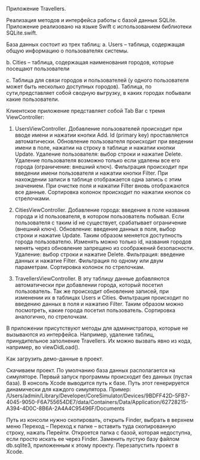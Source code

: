 
Приложение Travellers. 

Реализация методов и интерфейса работы с базой данных SQLite.
Приложение реализовано на языке Swift c использованием библиотеки SQLite.swift.

База данных состоит из трех таблиц:
a. Users – таблица, содержащая общую информацию о пользователях системы.

b. Cities – таблица, содержащая наименования городов, которые посещают пользователи

c. Таблица для связи городов и пользователей (у одного пользователя может быть несколько доступных городов). 
Таблица, по сути,представляет собой сводную выгрузку, в каких городах побывали какие пользователи.

Клиентское приложение представляет собой Tab Bar с тремя ViewController:

1.	UsersViewController.
Добавление пользователей происходит при вводе имени и нажатии кнопки Add. Id (primary key) проставляется автоматически.
Обновление пользователя происходит при введении имени в поле, нажатии на строку в таблице и нажатии кнопки Update.
Удаление пользователя: выбор строки и нажатие Delete. Удаление пользователя возможно только если удалены все его города (ограничение: внешний ключ).
Фильтрация происходит при введении имени пользователя и нажатии кнопки Filter. При нахождении записи в таблице отображается одна запись с этим значением. При очистке поля и нажатии Filter вновь отображаются все данные.
Сортировка колонок происходит по нажатии кнопок со стрелочками.

2.	CitiesViewController.
Добавление города: введение в поле названия города и id пользователя, в котором пользователь побывал. Если пользователя с таким id не существует, срабатывает ограничение (внешний ключ).
Обновление: введение данных в поля, выбор строки и нажатие Update. Таким образом меняется доступность города пользователю. Изменять можно только id, названия городов менять через обновление запрещено из соображений безопасности. 
Удаление: выбор строки и нажатие Delete.
Фильтрация: введение данных и нажатие Filter. Фильтрация по одному или двум параметрам.
Сортировка колонок по стрелочкам.

3.	TravellersViewController.
В эту таблицу данные добавляются автоматически при добавлении города, который посетил пользователь. Так же происходит обновление записей, при изменении их в таблицах Users и Cities.
Фильтрация происходит по введению данных в поля и нажатию Filter. Таким образом можно посмотреть, какие города посетил пользователь.
Сортировка аналогично, по стрелочкам.

В приложении присутствуют методы для администратора, которые не вызываются из интерфейса. Например, удаление таблиц, принудительное заполнение Travellers. Их можно вызвать явно из кода, например, во viewDidLoad().

Как загрузить демо-данные в проект.

Скачиваем проект. По умолчанию база данных располагается на симуляторе. Первый запуск программы происходит без данных (пустая база). В консоль Xcode выводится путь к базе. Путь этот генерируется динамически для каждого симулятора. Пример:
/Users/admin/Library/Developer/CoreSimulator/Devices/9BDFF42D-5FB7-4045-9050-F6A755654DE7/data/Containers/Data/Application/62728215-A394-4D0C-8B6A-2A4A4C95496F/Documents

Путь из консоли нужно скопировать, открыть Finder, выбрать в верхнем меню Переход – Переход к папке – вставить туда скопированную строку, нажать Перейти. Откроется папка с базой, которая недоступна, если просто искать ее через Finder.  Заменить пустую базу файлом db.sqlite3, приложенным к этому проекту. 
Перезапустить проект в Xcode.
